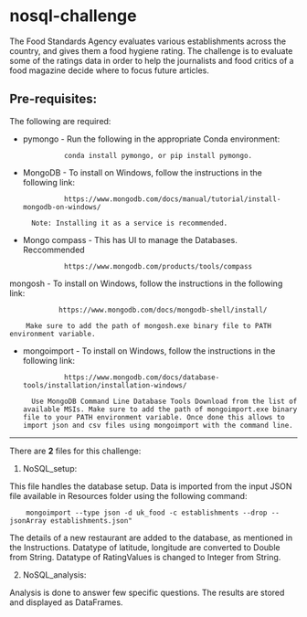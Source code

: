 # nosql-challenge
The Food Standards Agency evaluates various establishments across the country, and gives them a food hygiene rating. The challenge is to evaluate some of the ratings data in order to help the journalists and food critics of a food magazine decide where to focus future articles.

Pre-requisites:
-
The following are required:

* pymongo - Run the following in the appropriate Conda environment: 

                conda install pymongo, or pip install pymongo.  

* MongoDB - To install on Windows, follow the instructions in the following link:
        
                https://www.mongodb.com/docs/manual/tutorial/install-mongodb-on-windows/

        Note: Installing it as a service is recommended.

* Mongo compass - This has UI to manage the Databases. Reccommended

                https://www.mongodb.com/products/tools/compass

mongosh - To install on Windows, follow the instructions in the following link:

                https://www.mongodb.com/docs/mongodb-shell/install/

        Make sure to add the path of mongosh.exe binary file to PATH environment variable.

* mongoimport -  To install on Windows, follow the instructions in the following link:

                https://www.mongodb.com/docs/database-tools/installation/installation-windows/

        Use MongoDB Command Line Database Tools Download from the list of available MSIs. Make sure to add the path of mongoimport.exe binary file to your PATH environment variable. Once done this allows to import json and csv files using mongoimport with the command line.
-------------------

There are **2** files for this challenge:
1. NoSQL_setup:

This file handles the database setup.  Data is imported from the input JSON file available in Resources folder using the following command:

        mongoimport --type json -d uk_food -c establishments --drop --jsonArray establishments.json"

The details of a new restaurant are added to the database, as mentioned in the Instructions. Datatype of latitude, longitude  are converted to Double from String. Datatype of RatingValues is changed to Integer from String.

2. NoSQL_analysis:

Analysis is done to answer few specific questions. The results are stored and displayed as DataFrames.